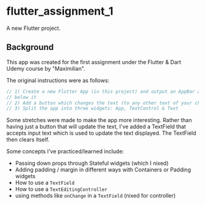 # flutter_assignment_1

A new Flutter project.

## Background

This app was created for the first assignment under the Flutter & Dart Udemy course by "Maximilian".

The original instructions were as follows: 

```dart
// 1) Create a new Flutter App (in this project) and output an AppBar and some text
// below it
// 2) Add a button which changes the text (to any other text of your choice)
// 3) Split the app into three widgets: App, TextControl & Text
```

Some stretches were made to make the app more interesting. Rather than having just a button that will update the text, I've added a TextField that accepts input text which is used to update the text displayed. The TextField then clears itself.

Some concepts I've practiced/learned include:

- Passing down props through Stateful widgets (which I nixed)
- Adding padding / margin in different ways with Containers or Padding widgets
- How to use a `TextField`
- How to use a `TextEditingController`
- using methods like `onChange` in a `TextField` (nixed for controller)
